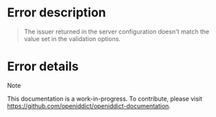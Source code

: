 # Error description

> The issuer returned in the server configuration doesn't match the value set in the validation options.

# Error details

> [!NOTE]
> This documentation is a work-in-progress. To contribute, please visit https://github.com/openiddict/openiddict-documentation.
